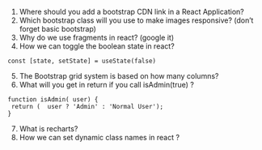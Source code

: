 1. Where should you add a bootstrap CDN link in a React Application?
2. Which bootstrap class will you use to make images responsive? (don’t forget basic bootstrap)
3. Why do we use fragments in react? (google it)
4. How we can toggle the boolean state in react?
```
const [state, setState] = useState(false)
```
5. The Bootstrap grid system is based on how many columns?
6. What will you get in return if you  call isAdmin(true) ?
```
function isAdmin( user) {
 return (  user ? 'Admin' : 'Normal User');
}
```
7. What is recharts?
8. How we can set dynamic class names in react ?

